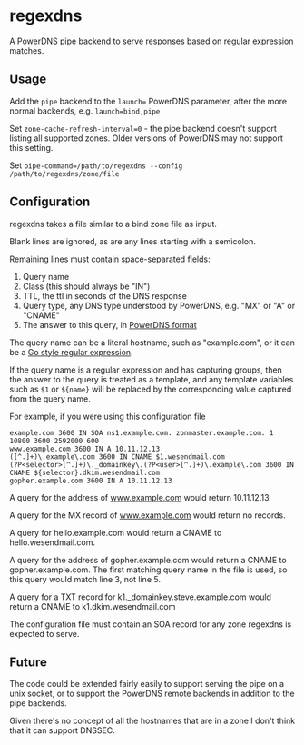 # regexdns
A PowerDNS pipe backend to serve responses based on regular expression matches.

## Usage

Add the `pipe` backend to the `launch=` PowerDNS parameter, after the more normal backends, e.g. `launch=bind,pipe`

Set `zone-cache-refresh-interval=0` - the pipe backend doesn't support listing all supported zones. Older versions
of PowerDNS may not support this setting.

Set `pipe-command=/path/to/regexdns --config /path/to/regexdns/zone/file`

## Configuration

regexdns takes a file similar to a bind zone file as input.

Blank lines are ignored, as are any lines starting with a semicolon.

Remaining lines must contain space-separated fields:

1. Query name
2. Class (this should always be "IN")
3. TTL, the ttl in seconds of the DNS response
4. Query type, any DNS type understood by PowerDNS, e.g. "MX" or "A" or "CNAME"
5. The answer to this query, in [PowerDNS format](https://doc.powerdns.com/authoritative/appendices/types.html)

The query name can be a literal hostname, such as "example.com", or it can be a 
[Go style regular expression](https://github.com/google/re2/wiki/Syntax).

If the query name is a regular expression and has capturing groups, then the answer to the query is treated
as a template, and any template variables such as `$1` or `${name}` will be replaced by the corresponding
value captured from the query name.

For example, if you were using this configuration file

```
example.com 3600 IN SOA ns1.example.com. zonmaster.example.com. 1 10800 3600 2592000 600
www.example.com 3600 IN A 10.11.12.13
([^.]+)\.example\.com 3600 IN CNAME $1.wesendmail.com
(?P<selector>[^.]+)\._domainkey\.(?P<user>[^.]+)\.example\.com 3600 IN CNAME ${selector}.dkim.wesendmail.com
gopher.example.com 3600 IN A 10.11.12.13
```

A query for the address of www.example.com would return 10.11.12.13.

A query for the MX record of www.example.com would return no records.

A query for hello.example.com would return a CNAME to hello.wesendmail.com.

A query for the address of gopher.example.com would return a CNAME to gopher.example.com. The first matching query
name in the file is used, so this query would match line 3, not line 5.

A query for a TXT record for k1._domainkey.steve.example.com would return a CNAME to k1.dkim.wesendmail.com

The configuration file must contain an SOA record for any zone regexdns is expected to serve.

## Future

The code could be extended fairly easily to support serving the pipe on a unix socket, or to support the
PowerDNS remote backends in addition to the pipe backends.

Given there's no concept of all the hostnames that are in a zone I don't think that it can support DNSSEC.
